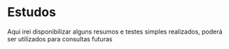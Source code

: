 # Estudos

Aqui irei disponibilizar alguns resumos e testes simples realizados, poderá ser utilizados para consultas futuras
